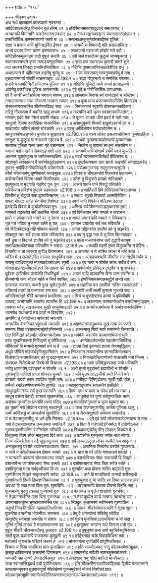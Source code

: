 +++
title = "१९८"

+++
श्रीकृष्ण उवाच-  
अथ राधे बालकृष्णं काष्ठयानो नृपस्तदा ।  
आदिदेशाऽवतरितुं विमानेन युतं हरिम् ॥१ ॥
हरिर्विमानमाकाशादुद्याने समतारयत् ।  
अन्यान्यपि विमानानि चावतेरुस्तदाऽम्बरात् ॥२ ॥
सैन्यवाद्यान्यवाद्यन्त जयनादास्ततोऽभवन् ।  
प्रजाभिर्वर्धितः कृष्णनारायणो जहर्ष च ॥३ ॥
चन्दनाक्षतकुसुमैर्हारकाद्यैश्च पूजितः ।  
राज्ञा च प्रजया चापि मुनिनाऽर्चित ईश्वरः ॥४ ॥
आययौ स विमानाद्वै बहिः प्रसन्नतान्वितः ।  
अभयं प्रददन् प्रेम्णा करेण कृष्णवल्लभः ॥५ ॥
काष्ठयानो महाराजो हरेर्हारं गले ददौ ।  
कोटिहीरकमूल्याढ्यं पादौ पुपूज चन्दनैः ॥६ ॥
पपौ जलं प्रसादोत्थं कुटुम्बं चाप्यपूजयत् ।  
श्यामाश्वस्यन्दने कृष्णं न्यषादयन्मुदान्वितः ॥७ ॥
रात्रा छत्रं दधाराऽथ कुमारौ चामरे शुभे ।  
तदा जयस्य निनदाः प्रभाभिरभिघोषिताः ॥८ ॥
गौरीभिः पुष्पमालाभिश्चाक्षतैर्वर्धितः प्रभुः ।  
अथाऽन्यान् वै महीमानान् वाहनेषु शुभेषु च ॥९ ॥
राजा न्यषादयत् सम्यगुच्चावचेषु वै तदा ।  
तुन्नवायानगर्यां श्रीहरिं त्वभ्रामयन्नृपः ॥2.198.१ ०॥
राज्ञा गोपुरमध्ये च समर्चितः परेश्वरः ।  
प्रधानैः पञ्चवर्तिभिर्नीराजितश्च पूजितः ॥१ १॥
श्रेष्ठिभिः पूजितो मध्ये नगर्या हृदयाङ्गणे ।  
आपणेषु प्रजाभिश्च पूजितः फलनाणकैः ॥१२॥
गृहे गृहे च गौरीभिरर्चितः प्राणधारकः ।  
एवं वै नगरीं सर्वां भ्रमित्वा भगवान् स्वयम् ॥१३॥
आजगाम निवासं स्वं राजोद्याने च मन्दिरम् ।  
तत्राऽभवत्सभा रम्या लोकानां भगवान् स्वयम् ॥१४॥
पूजां प्राप्य प्रजाभ्यश्चोपादिदेश हितावहम् ।  
संसारसागरश्चास्ति शीतोष्णादिप्रदः सदा ॥१५॥
निमज्जमानं स्पृशति दोषनक्रनखादिकम् ।  
तरितुं नौस्वरूपा वै भवन्ति खलु साधवः ॥१६॥
तारयन्ति करे धृत्वा भवसागरमज्जितान् ।  
भगवान् हृदये येषां नित्यं वसामि मोक्षदः ॥१७॥
ते पूज्याः साधवो धीरा हृदयं मे यतो मताः ।  
साधुपक्षे विजयः स्यादैहिकः पारमार्थिकः ॥१८॥
असाधुयुक्तो विजयो ह्यध्रुवोऽस्वर्ग्य एव च ।  
सादयत्येव जयिनं संसारे घोरकर्दमे ॥१९॥
यस्तु धर्मविलोपेन मर्यादालोपनेन च ।  
साधुवाक्योपलङ्घनेन कुर्यात्तत्र सुखावहम् ॥2.198.२०॥
यस्य लोकाः प्रसन्नाश्चातिथयः पूजयाऽर्हिताः ।  
सन्तुष्टं च कुटुम्बं च नारायणो गृहेऽस्य वै ॥२१॥
साधवो गुरवश्चाचार्याश्चान्ये पूज्यमानवाः ।  
सत्यश्च पूजिता यस्य तस्य गृहे वसाम्यहम् ॥२२॥
निग्रहेण तु पापानां साधूनां सङ्ग्रहेण च ।  
भक्त्या यज्ञेन दानेन सेवयाऽहं वशी सदा ॥२३ ॥
साध्वर्थे चापि मोक्षार्थे हर्यर्थे यश्च युध्यति ।  
आत्मानं यूपमुत्सृज्य स यशोऽनन्तदक्षिणः ॥२४॥
मदर्थं त्यक्तमानादिर्मदर्थं दीक्षितश्च यः ।  
सोऽश्नुते सर्वकामान् वै सर्वार्थप्रदुहोऽक्षयान् ॥२५॥
दुष्टाँस्त्यक्त्वा ततः साधोः सङ्गतिं सर्वदाऽऽचरेत् ।  
दुष्टान् भावैर्विजानीयाल्लिङ्गैः परोक्षगोचरैः ॥२६॥
परोक्षमगुणानाह सद्गुणानभ्यसूयते ।  
परैर्वा कीर्त्यमानेषु तूष्णीमास्ते पराङ्मुखः ॥२७॥
निःश्वासं चौष्ठसन्दंशं शिरसश्च प्रकम्पनम् ।  
करोत्यभीक्ष्णं विमना भाषते विपरीतकम् ॥२८॥
परोक्षे तु विकुरुते प्रत्यक्षे नाभिभाषते ।  
पृथगुक्त्वा च मृद्गाति नेदृगिदं पुनः पुनः ॥२९॥
आसने शयने याने विरुद्धं परिवर्तते ।  
यस्मिँस्तत्र प्रविज्ञेयं दुष्टत्वं सहवासतः ॥2.198.३ ०॥
आर्तिरार्ते प्रिये प्रीतिरेतावन्मित्रलक्षणम् ।  
विपरीतं तु बोद्धव्यं सदा दुष्टारिलक्षणम् ॥३ १ ॥
साधवः सुहृदो मित्रवर्या आत्महितैषिणः ।  
पापहा मोक्षदाः सन्ति सेवनीया विशेषतः ॥३२॥
स्वयं चापि विवेकेन वर्तितव्यं तदग्रतः ।  
हृदयेऽपि विवेकं वै कुर्यादनित्यवस्तुनः ॥३३ ॥
अनित्यं सर्वमेवैतन्ममाऽहङ्कारसम्भृतम् ।  
नामरूपं यदस्त्येव सर्वं तन्नास्ति चोत्तरे ॥३४॥
एवं विवेकवान् नष्टे व्यथते न कदाचन ।  
प्राप्ते न हर्षवानास्ते गत्वरे का नु देवना ॥३५॥
आपदं प्रगतश्चापि व्यथते न विवेकवान् ।  
भूतं गतं भविष्यं तु नागतं वर्तते तु यत् ॥३६॥
हसमानं प्रयात्येव सर्वं तन्न भविष्यति ।  
एवं विदितवेद्यस्तु नहि शोकाय कल्पते ॥३७॥
आगतं तद्विनश्येत ज्ञात्वैवं को नु सञ्ज्वरेत् ।  
शोकमूलं ततः सर्वं ज्ञात्वा शोकं परित्यजेत् ॥३८॥
क्व नु वृद्धा गता ये तु पिता पितामहादयः ।  
सर्वे ध्रुवा न विद्यन्ते ज्ञात्वैवं को नु सञ्ज्वरेत्॥३९॥
बाला मध्यवयसश्च ततो वृद्धाश्चिरायुषः ।  
लक्षाधिलक्षकोट्यब्दा मरिष्यन्ति न संशयः ॥2.198.४० ॥
तथापि महतीं तृष्णां विमुञ्चन्ति न देहिनः ।  
विचार्यैवं च तां त्यक्त्वा कुर्वीत प्रियमात्मनः ॥४१ ॥
अनागतं न मे चास्ति क्रान्तं मे नहि वर्तते ।  
अस्ति मे न ललाटेऽस्ति तस्मात् साधुर्भवेत् सदा ॥४२॥
अनाढ्याश्चापि जीवन्ति राजानोऽपि तथैव च ।  
राजसु व्याधिबाहुल्यं नाऽनाढ्येऽतोऽधनः सुखी ॥४३॥
एवं मत्वा न शोचेत कालः सर्वत्र वै समः ।  
भोक्तारोऽन्येऽर्जयितारोऽपरे चिन्तापराः परे ॥४४॥
सर्वभोग्येषु लोकेऽत्र दृष्ट्वैवं न शुचश्चरेत् ।  
पूर्वदत्तं परस्मिँश्च प्राप्येतेति स्थितिध्रुर्वा ॥४५॥
अदत्तं चापि वाञ्च्छन्ति विना यत्नं लषन्ति च ।  
हीनभोग्यो जनः सोऽजं गर्हते न निजं क्वचित् ॥४६॥
ईर्ष्याभिमानसम्पन्नस्तूद्वेगं लभते ततः ।  
एतस्मात् कारणाद् व्यक्तौ दुःखं भूयोऽनुवर्तते ॥४७॥
सहनीया परा लक्ष्मीर्या नास्ति स्वललाटके ।  
यतितव्यं तदर्थं वा यत्नफला रमा यतः ॥४८॥
अन्यत्रापि सतीं लक्ष्मीं कुशला भुञ्जते सदा ।  
अभिनिस्पन्दते श्रीर्हि यत्नवन्तं प्रभाविनम् ॥४९॥
श्रियं च पुत्रपौत्रांश्च कन्यां च पृथिवीमपि ।  
उत्पाद्य परभोग्यानि स्वयमेव त्यजन्ति हि ॥2.198.५०॥
अकाम्यान् कामयानोऽर्थान् पराधीनानुपद्रवान् ।  
त्यक्त्वा भवेत्तु सङ्कल्पान् सुखी साधुर्यथाऽग्रही ॥५ १॥
अनर्थास्त्वर्थरूपा वै अर्थाश्चानर्थरूपिणः ।  
भवन्त्येव यथाभाग्यं तत्र प्राज्ञो न विश्वसेत् ॥५२।  
अर्थायैव तु केषाञ्चित् सर्वनाशो भवत्यपि ।  
अनर्थायैव केषाञ्चिद् बहुलाभो भवत्यपि ॥५३॥
अज्ञश्चानन्तलुब्धश्च सुखं मत्वा प्रसज्जते ।  
रममाणः श्रिया पश्चान्नान्यच्छ्रेयोऽभिमन्यते ॥५४॥
अकस्मात्तु श्रियो नाशे समारम्भो विनश्यति ।  
तदा निर्विद्यते सोऽर्थात् परिभग्नमनोरथः ॥५५॥
धर्ममेके चरन्त्येव कल्याणाभिजना भुवि ।  
परत्र सुखमिच्छन्तो निर्विद्यन्ते तु लौकिकात् ॥५६॥
धनमेकेऽर्जयन्त्येव महालोभाभिमर्दिताः ।  
जीवितार्थं हि मन्यन्ते पुरुषार्थं धनं च ते ॥५७॥
ज्ञात्वा तेषां कृपणतां ज्ञात्वा तेषामबुद्धिताम् ।  
अध्रुवे जीविते मोहादर्थदृष्टिमुपाश्रितान् ॥५८॥
निष्फलान् तप्यमानाँश्च ज्ञानवर्जितमानवान् ।  
विलोक्याऽन्धतमःक्षिप्तान् को नु दद्यान्मृषा मनः ॥५९॥
नियच्छतेन्द्रियाण्येभ्यो यच्छतापि मनो निजम् ।  
संयच्छत गिरोऽप्येभ्यो विषयेभ्यो विचारतः ॥2.198.६०॥
भवत प्रतिषेद्धारस्तदा जयो भविष्यति ।  
भावेषु क्षणमात्रेषु प्रज्ञातृप्तो न शोचति ॥६ १॥
अल्पे तृप्तो मृदुर्दान्तो ब्रह्मशीलो न शोचति ।  
नृशंसवृत्तिं पापिष्ठां प्राप्तः शोकान्न मुच्यते ॥६२॥
अपि मूलफलाऽऽजीवो रमते निर्जने वने ।  
वाग्यतो मत्परो भक्तः सर्वार्पणः सुखी जनः ॥६३॥
मनीषया विनिगृह्येषणाः सुखी गृही भवेत् ।  
यथैको रमतेऽरण्येष्वारण्येनैव तुष्यति ॥६४॥
महापुरुषतृप्तश्च स्वात्मनैव प्रसीदति ।  
साधुवद्वर्तमानस्य सर्वं दुःखं परात्मनि ॥६५॥
हित्वा दम्भं च कामं च क्रोधं हर्षं भयं तथा ।  
साधून् प्रसेव्य देहाद्यैः शाश्वतं सुखमर्जयेत् ॥६६॥
साधुसेवा परं पुण्यं सर्वपुण्याधिकं मतम् ।  
असंशयं पुण्यशीलः प्राप्नोति परमां गतिम् ॥६७॥
मातापित्रोर्गुरूणां च पूजा बहुमता मम ।  
इह युक्तो नरो लोकान् यशस्तु महदश्नुते ॥६८॥
यच्च तेऽभ्यनुजानीयुः कर्तव्यं पूजिताः खलु ।  
धर्म्यं धर्मविरुद्धं वा तत्कर्तव्यं सुतादिभिः ॥६९॥
न च तैरभ्यनुज्ञातो धर्ममन्यं समाचरेत् ।  
यं च तेऽभ्यनुजानीयुः स धर्म इति निश्चयः ॥2.198.७० ॥
एते एव त्रयो लोकास्त्रयोऽग्नयश्च ते मताः ।  
त्रयो वेदास्त्र्याश्रमाश्च तन्मतस्था जयन्ति वै ॥७१ ॥
पिता वै गार्हपत्योऽग्निर्माता वै दक्षिणोऽनलः ।  
गुरुश्चाहवनीयाग्निः साग्नित्रेता गरीयसी ॥७२॥
त्रिष्वप्रमाद्यन्नेतेषु त्रीन् लोकान् विजयेत वै ।  
पितृवृत्त्या त्विमं लोकं मातृवृत्त्या दिवं तथा ॥७३ ॥
ब्रह्मलोकं गुरुवृत्त्या जयेत नात्र संशयः ।  
नित्यं परिचरेत्वेतान् तद्वै सुकृतमुत्तमम् ॥७४॥
सर्वे तस्याऽऽदृता लोका यस्यैते त्रय आदृताः ।  
अनादृतास्तु यस्यैते सर्वास्तस्याऽफलाः क्रियाः ॥७५॥
अमानिता नित्यमेव यस्यैते गुरवस्त्रयः ।  
न चायं न परोलोकस्तस्य क्षेमाय जायते ॥७६॥
न चात्र वा परे लोके यशस्तस्य प्रवर्तते ।  
न चान्यदपि कल्याणं चोभयत्राऽस्य जायते ॥७७॥
दशश्रोत्रियतः श्रेष्ठः सदाचार्यो हि विद्यते ।  
दशाचार्येभ्य एवात्रोपाध्यायः श्रेष्ठ उच्यते ॥७८॥
दशोपाध्यायतः श्रेष्ठः पिता सर्वत्र वर्तते ।  
दशपित्रुत्तमा माता सर्वपृथ्वीसमा हि सा ॥७९॥
गुरुर्माता यथा प्रोक्ता नास्ति मातृसमो गुरुः ।  
गुरुर्गरीयान् पितृतो मातृतश्चापि सर्वदा ॥2.198.८०॥
उभौ हि मातापितरौ जन्मदौ शरीरसृजौ ।  
गुरुर्ज्ञानप्रदो दिव्यो दिव्यज्ञातिकरस्तथा ॥८ १ ॥
गुरुयुक्ता तु या जातिः सा दिव्या साऽजराऽमरा ।  
अवध्या हि सदा माता पिता गुरुः सुतादिभिः ॥८२॥
ऋषयश्चापि देवाश्च प्रीयन्ते पितृभिः सह ।  
पूज्यमानेषु गुरुषु तस्मात् पूज्यतमो गुरुः ॥८३ ॥
केनचिन्न च वृत्तेन ह्यवज्ञेयो गुरुर्भवेत् ।  
न तेऽवमानमर्हन्ति माता पिता गुरुस्तथा ॥८४॥
न तेषां दूषयेत् कार्यं सत्कारं त्वाचरेत् सदा ।  
अवमानप्रकर्तुश्च भ्रूणहत्याघमस्ति यत् ॥८५॥
मित्रद्रुहः कृतघ्नस्य स्त्रीघ्नस्य गुरुघातिनः ।  
चतुर्णां निष्कृतिर्नास्ति महामहातिपापिनाम् ॥८६ ॥
साधवः श्रीहरेर्भक्तास्त्यागिनो गुरवः शुभाः ।  
पूजनीया वन्दनीया भोजनीयाः समन्ततः ॥८७॥
तेषु वै धर्मसर्वस्वं सेवितेषु भवेदिह ।  
सन्तुष्टेषु सर्वयज्ञा भवन्तीह न संशयः ॥८८॥
एवं गुरून् पूजयित्वाऽऽराधयित्वा च मां सदा ।  
भुक्तिं मुक्तिं लभध्वं वै मत्प्रसादाज्जना इह ॥८९॥
इत्युक्त्वा भगवान् राधे विरराम ततो नृपः ।  
पुपूज श्रीहरिं नीराजनाद्यैस्तु कृतादरः ॥2.198.९०॥
पुपूजुश्च प्रजा सर्वा बहुभिर्वस्तुभिस्तदा ।  
राज्ञी पूजां चकारापि राजकन्या कुमुद्वती ॥९ १॥
हरेर्हस्तग्रहं चक्रे विवाहविधिना तदा ।  
महोत्सवं नृपश्चक्रे परिहारं चकार ह ॥९२॥
भोजयामास नृपतिर्हरिं प्राघूणिकाँस्ततः ।  
विश्रम्य च निशां यापयित्वा प्रातः कृताह्निकः ॥९३॥
हरिः सज्जोऽभवद् गन्तुं कोलकक्ष्मेशराष्ट्रकम् ।  
कृतदुग्धादिपानश्च कृतार्चनो विमानकम् ॥९४॥
समारुरोह सर्वेऽपि चारुरुहुस्ततोऽम्बरे ।  
जयनादैः सह कृष्णो लेपनादर्षिसंयुतः ॥९५॥
लेपदेशान् ययुः शीघ्रं मानितो मानवैस्तदा ।  
राजा स्वागतसिद्ध्यर्थं ययौ पुरोतिभावताः ॥९६॥
इति श्रीलक्ष्मीनारायणीयसंहितायां द्वितीये त्रेतासन्ताने काष्ठयाननृपस्य तुन्नवायापुर्यां श्रीहरेर्भ्रमणं पूजनमुदेशनं भोजनं निशोत्तरं प्रातः कोलकनृपराष्ट्राभिगमनमित्यादिनिरूपणनामाऽष्टनवत्यधिकशततमोऽध्यायः ॥१९८ ॥
    
